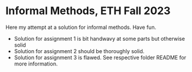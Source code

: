 # Informal Methods, ETH Fall 2023

Here my attempt at a solution for informal methods. Have fun.

- Solution for assignment 1 is bit handwavy at some parts but otherwise solid
- Solution for assignment 2 should be thoroughly solid.
- Solution for assignment 3 is flawed. See respective folder README for more information.

